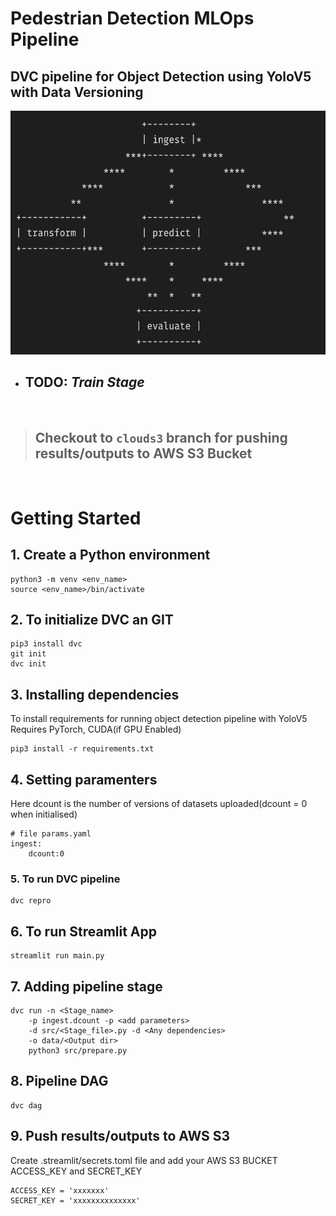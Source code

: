 # Pedestrian Detection MLOps Pipeline

## DVC pipeline for Object Detection using YoloV5 with Data Versioning

<img src="screenshots/pipe.png" alt="Pipeline screenshot" title="DVC Pipeline" height="390">

- ## TODO: *Train Stage*

<br/>

> ## Checkout to `clouds3` branch for pushing results/outputs to AWS S3 Bucket
<br/>

# Getting Started
## 1. Create a Python environment
```shell
python3 -m venv <env_name>
source <env_name>/bin/activate
```

## 2. To initialize DVC an GIT
```shell
pip3 install dvc
git init
dvc init
```

## 3. Installing dependencies
To install requirements for running object detection pipeline with YoloV5
Requires PyTorch, CUDA(if GPU Enabled)
```shell
pip3 install -r requirements.txt
````

## 4. Setting paramenters
Here dcount is the number of versions of datasets uploaded(dcount = 0 when initialised)
```
# file params.yaml
ingest:
    dcount:0
```

### 5. To run DVC pipeline
```shell
dvc repro
```

## 6. To run Streamlit App
```shell
streamlit run main.py
```

## 7. Adding pipeline stage

```shell
dvc run -n <Stage_name> 
    -p ingest.dcount -p <add parameters> 
    -d src/<Stage_file>.py -d <Any dependencies>
    -o data/<Output dir> 
    python3 src/prepare.py
```

## 8. Pipeline DAG
```shell
dvc dag
```

## 9. Push results/outputs to AWS S3
Create .streamlit/secrets.toml file and add your AWS S3 BUCKET ACCESS_KEY and SECRET_KEY

```
ACCESS_KEY = 'xxxxxxx'
SECRET_KEY = 'xxxxxxxxxxxxxx'
```
